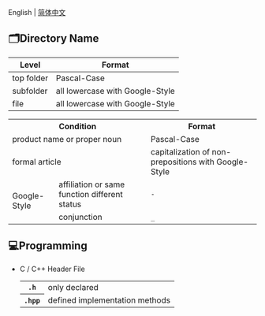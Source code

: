 English | [简体中文](https://github.com/ODCLAB/odcstd/blob/main/zh-cn/文件管理.md)

## 🗂️Directory Name

| Level      | Format                          |
| ---------- | ------------------------------- |
| top folder | Pascal-Case                     |
| subfolder  | all lowercase with Google-Style |
| file       | all lowercase with Google-Style |

<table>
    <tr>
    	<th colspan="2">Condition</th>
        <th>Format</th>
    </tr>
    <tr>
    	<td colspan="2">product name or proper noun</td>
        <td>Pascal-Case</td>
    </tr>
    <tr>
    	<td colspan="2">formal article</td>
        <td>capitalization of non-prepositions with Google-Style</td>
    </tr>
    <tr>
    	<td rowspan="2">Google-Style</td>
        <td>affiliation or same function different status</td>
        <td><code>-</code></td>
    </tr>
    <tr>
    	<td>conjunction</td>
        <td><code>_</code></td>
    </tr>
</table>



## 💻Programming 

- C / C++ Header File

  <table>
       <tr>
           <th><code>.h</code></th>
           <td>only declared</td>
       </tr>
       <tr>
           <th><code>.hpp</code></th>
           <td>defined implementation methods</td>
       </tr>
  </table>
